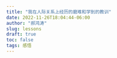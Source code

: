 ```yaml
---
title: "我在人际关系上经历的磨难和学到的教训"
date: 2022-11-26T18:04:44-06:00
author: "郝鸿涛"
slug: lessons
draft: true
toc: false
tags: 感悟
---
```


